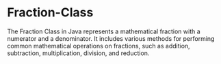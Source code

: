 # Fraction-Class
The Fraction Class in Java represents a mathematical fraction with a numerator and a denominator. It includes various methods for performing common mathematical operations on fractions, such as addition, subtraction, multiplication, division, and reduction. 
